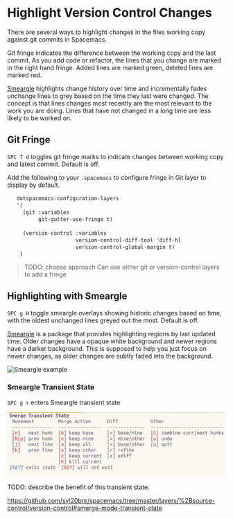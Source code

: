 # Highlight Version Control Changes

There are several ways to highlight changes in the files working copy against git commits in Spacemacs.

Git fringe indicates the difference between the working copy and the last commit.  As you add code or refactor, the lines that you change are marked in the right hand fringe.  Added lines are marked green, deleted lines are marked red.

[Smeargle](https://github.com/syohex/emacs-smeargle) highlights change history over time and incrementally fades unchange lines to grey based on the time they last were changed.  The concept is that lines changes most recently are the most relevant to the work you are doing.  Lines that have not changed in a long time are less likely to be worked on.


## Git Fringe

`SPC T d` toggles git fringe marks to indicate changes between working copy and latest commit.  Default is off.

Add the following to your `.spacemacs` to configure fringe in Git layer to display by default.


```elisp
   dotspacemacs-configuration-layers
   '(
     (git :variables
          git-gutter-use-fringe t)

     (version-control :variables
                      version-control-diff-tool 'diff-hl
                      version-control-global-margin t)
    )
```


> TODO: choose approach
> Can use either git or version-control layers to add a fringe


## Highlighting with Smeargle

`SPC g H` toggle smeargle overlays showing historic changes based on time, with the oldest unchanged lines greyed out the most.  Default is off.

[Smeargle](https://github.com/syohex/emacs-smeargle) is a package that provides highlighting regions by last updated time. Older changes have a opaque white background and newer regions have a darker background.  This is supposed to help you just focus on newer changes, as older changes are subtly faded into the background.

![Smeargle example](https://github.com/syohex/emacs-smeargle/blob/master/image/smeargle.png?raw=true)


### Smeargle Transient State

`SPC g r` enters Smeargle transient state

![Spacemacs - Versioning - Smeargle transient state menu](/images/spacemacs-versioning-smeargle-transient-state-menu.png)

TODO: describe the benefit of this transient state.

https://github.com/syl20bnr/spacemacs/tree/master/layers/%2Bsource-control/version-control#smerge-mode-transient-state
